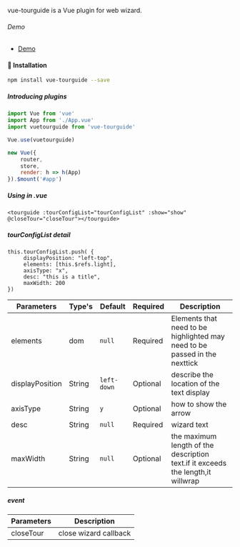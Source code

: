 <p>vue-tourguide is a Vue plugin for web wizard.<p>

###### Demo
- <a href="https://luckyxts.github.io/vue-tourguide/example/dist/" target="_blank">Demo</a>
<p>


#### 🚀 Installation
``` bash
npm install vue-tourguide --save
```
##### Introducing plugins
``` javascript
import Vue from 'vue'
import App from './App.vue'
import vuetourguide from 'vue-tourguide'

Vue.use(vuetourguide)

new Vue({
    router,
    store,
    render: h => h(App)
}).$mount('#app')
```
##### Using in .vue
```
<tourguide :tourConfigList="tourConfigList" :show="show" @closeTour="closeTour"></tourguide>
```
##### tourConfigList detail
```
this.tourConfigList.push( {
     displayPosition: "left-top",
     elements: [this.$refs.light],
     axisType: "x",
     desc: "this is a title",
     maxWidth: 200
})
```

**Parameters**|**Type's**|**Default**|**Required**|**Description**
-----|-----|-----|-----|-----
elements|dom|`null`|Required|Elements that need to be highlighted may need to be passed in the nexttick
displayPosition|String|`left-down`|Optional|describe the location of the text display
axisType|String|`y`|Optional|how to show the arrow
desc|String|`null`|Required|wizard text
maxWidth|String |`null`|Optional|the maximum length of the description text.if it exceeds the length,it willwrap

#####  event

**Parameters**|**Description**
-----|-----
closeTour|close wizard callback

